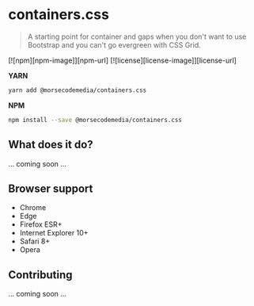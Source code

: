 # containers.css

> A starting point for container and gaps when you don't want to use Bootstrap and you can't go evergreen with CSS Grid.

[![npm][npm-image]][npm-url] [![license][license-image]][license-url]

**YARN**
```sh
yarn add @morsecodemedia/containers.css
```

**NPM**
```sh
npm install --save @morsecodemedia/containers.css
```

## What does it do?
... coming soon ...

## Browser support
* Chrome
* Edge
* Firefox ESR+
* Internet Explorer 10+
* Safari 8+
* Opera

## Contributing
... coming soon ...